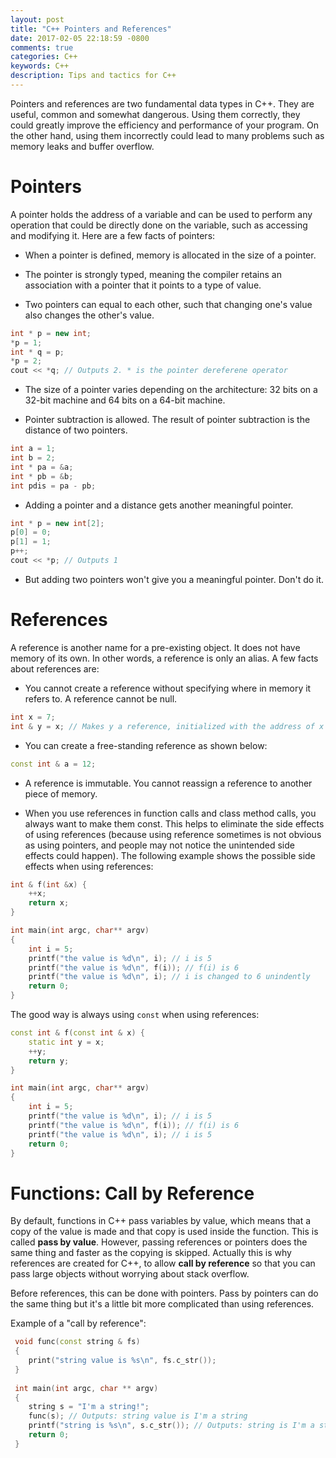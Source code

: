 ```yaml
---
layout: post
title: "C++ Pointers and References"
date: 2017-02-05 22:18:59 -0800
comments: true
categories: C++
keywords: C++
description: Tips and tactics for C++
---
```


Pointers and references are two fundamental data types in C++. They are useful, common and somewhat dangerous. Using them correctly, they could greatly improve the efficiency and performance of your program. On the other hand, using them incorrectly could lead to many problems such as memory leaks and buffer overflow.

# Pointers

A pointer holds the address of a variable and can be used to perform any operation that could be directly done on the variable, such as accessing and modifying it. Here are a few facts of pointers:

* When a pointer is defined, memory is allocated in the size of a pointer. 

* The pointer is strongly typed, meaning the compiler retains an association with a pointer that it points to a type of value. 

* Two pointers can equal to each other, such that changing one's value also changes the other's value.

<!--more--> 

```cpp
int * p = new int;
*p = 1;
int * q = p;
*p = 2;
cout << *q; // Outputs 2. * is the pointer dereferene operator
```

* The size of a pointer varies depending on the architecture: 32 bits on a 32-bit machine and 64 bits on a 64-bit machine.

* Pointer subtraction is allowed. The result of pointer subtraction is the distance of two pointers.

```cpp
int a = 1;
int b = 2;
int * pa = &a;
int * pb = &b;
int pdis = pa - pb;
```

* Adding a pointer and a distance gets another meaningful pointer.

```cpp
int * p = new int[2];
p[0] = 0;
p[1] = 1;
p++;
cout << *p; // Outputs 1
```

* But adding two pointers won't give you a meaningful pointer. Don't do it.

# References

A reference is another name for a pre-existing object. It does not have memory of its own. In other words, a reference is only an alias. A few facts about references are:

* You cannot create a reference without specifying where in memory it refers to. A reference cannot be null.

```cpp
int x = 7;
int & y = x; // Makes y a reference, initialized with the address of x
```

* You can create a free-standing reference as shown below:

```cpp
const int & a = 12;
```

* A reference is immutable. You cannot reassign a reference to another piece of memory.

* When you use references in function calls and class method calls, you always want to make them const. This helps to eliminate the side effects of using references (because using reference sometimes is not obvious as using pointers, and people may not notice the unintended side effects could happen). The following example shows the possible side effects when using references:

```cpp
int & f(int &x) {
    ++x;
    return x;
}

int main(int argc, char** argv)
{
    int i = 5;
    printf("the value is %d\n", i); // i is 5
    printf("the value is %d\n", f(i)); // f(i) is 6
    printf("the value is %d\n", i); // i is changed to 6 unindently
    return 0;
}

```

The good way is always using ```const``` when using references:

```cpp
const int & f(const int & x) {
    static int y = x;
    ++y;
    return y;
}

int main(int argc, char** argv)
{
    int i = 5;
    printf("the value is %d\n", i); // i is 5
    printf("the value is %d\n", f(i)); // f(i) is 6
    printf("the value is %d\n", i); // i is 5
    return 0;
}
```

# Functions: Call by Reference

By default, functions in C++ pass variables by value, which means that a copy of the value is made and that copy is used inside the function. This is called **pass by value**. However, passing references or pointers does the same thing and faster as the copying is skipped. Actually this is why references are created for C++, to allow **call by reference** so that you can pass large objects without worrying about stack overflow.
 
 Before references, this can be done with pointers. Pass by pointers can do the same thing but it's a little bit more complicated than using references.
 
 Example of a "call by reference":
 
```cpp
 void func(const string & fs)
 {
    print("string value is %s\n", fs.c_str());
 }
 
 int main(int argc, char ** argv)
 {
    string s = "I'm a string!";
    func(s); // Outputs: string value is I'm a string
    printf("string is %s\n", s.c_str()); // Outputs: string is I'm a string
    return 0;
 }
 
```
